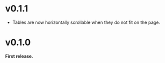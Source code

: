 # v0.1.1
- Tables are now horizontally scrollable when they do not fit on the page.

# v0.1.0
**First release.**